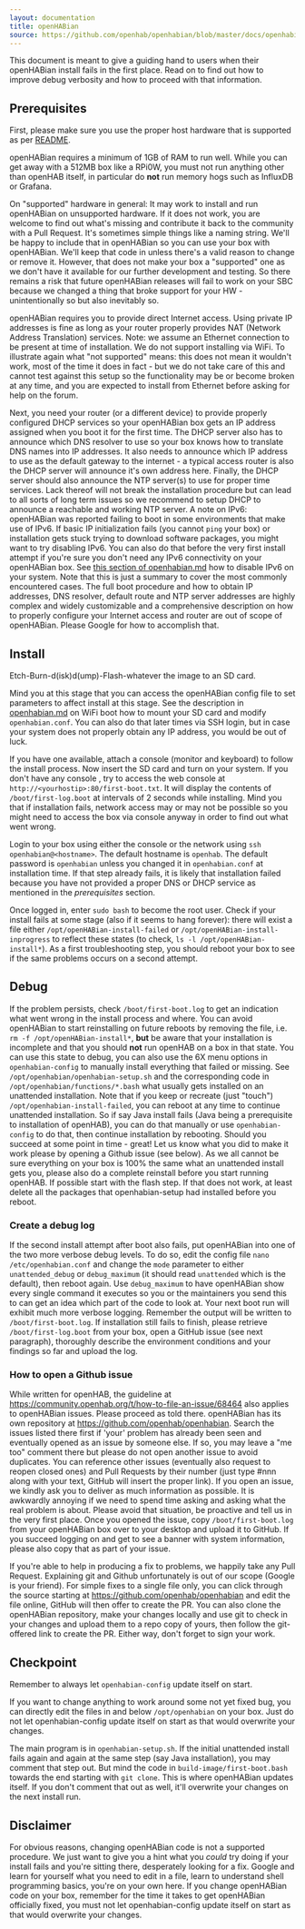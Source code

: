 ```yaml
---
layout: documentation
title: openHABian
source: https://github.com/openhab/openhabian/blob/master/docs/openhabian-DEBUG.md
---
```


<!-- Attention authors: Do not edit directly. Please add your changes to the appropriate source repository -->

This document is meant to give a guiding hand to users when their openHABian install fails in the first place.
Read on to find out how to improve debug verbosity and how to proceed with that information.

## Prerequisites
First, please make sure you use the proper host hardware that is supported as per [README](https://github.com/openhab/openhabian/blob/master/README.md).

openHABian requires a minimum of 1GB of RAM to run well. While you can get away with a 512MB box like a RPi0W, you must not run anything other than openHAB itself, in particular do **not** run memory hogs such as InfluxDB or Grafana.

On "supported" hardware in general:
It may work to install and run openHABian on unsupported hardware. If it does not work, you are welcome to find out what's missing and contribute it back to the community with a Pull Request. It's sometimes simple things like a naming string. We'll be happy to include that in openHABian so you can use your box with openHABian. We'll keep that code in unless there's a valid reason to change or remove it.
However, that does not make your box a "supported" one as we don't have it available for our further development and testing. So there remains a risk that future openHABian releases will fail to work on your SBC because we changed a thing that broke support for your HW - unintentionally so but also inevitably so.

openHABian requires you to provide direct Internet access. Using private IP addresses is fine as long as your router properly provides NAT (Network Address Translation) services.
Note: we assume an Ethernet connection to be present at time of installation. We do not support installing via WiFi.
To illustrate again what "not supported" means: this does not mean it wouldn't work, most of the time it does in fact - but we do not take care of this and cannot test against this setup so the functionality may be or become broken at any time, and you are expected to install from Ethernet before asking for help on the forum.

Next, you need your router (or a different device) to provide properly configured DHCP services so your openHABian box gets an IP address assigned when you boot it for the first time.
The DHCP server also has to announce which DNS resolver to use so your box knows how to translate DNS names into IP addresses.
It also needs to announce which IP address to use as the default gateway to the internet - a typical access router is also the DHCP server will announce it's own address here.
Finally, the DHCP server should also announce the NTP server(s) to use for proper time services. Lack thereof will not break the installation procedure but can lead to all sorts of long term issues so we recommend to setup DHCP to announce a reachable and working NTP server.
A note on IPv6: openHABian was reported failing to boot in some environments that make use of IPv6. If basic IP initialization fails (you cannot `ping` your box) or  installation gets stuck trying to download software packages, you might want to try disabling IPv6. You can also do that before the very first install attempt if you're sure you don't need any IPv6 connectivity on your openHABian box. See [this section of openhabian.md](openhabian.md#ipv6-notes) how to disable IPv6 on your system.
Note that this is just a summary to cover the most commonly encountered cases. The full boot procedure and how to obtain IP addresses, DNS resolver, default route and NTP server addresses are highly complex and widely customizable and a comprehensive description on how to properly configure your Internet access and router are out of scope of openHABian. Please Google for how to accomplish that.


## Install
Etch-Burn-d(isk)d(ump)-Flash-whatever the image to an SD card.

Mind you at this stage that you can access the openHABian config file to set parameters to affect install at this stage. See the description in [openhabian.md](https://github.com/openhab/openhabian/blob/master/docs/openhabian.md) on WiFi boot how to mount your SD card and modify `openhabian.conf`. You can also do that later times via SSH login, but in case your system does not properly obtain any IP address, you would be out of luck.

If you have one available, attach a console (monitor and keyboard) to follow the install process. Now insert the SD card and turn on your system.
If you don't have any console , try to access the web console at `http://<yourhostip>:80/first-boot.txt`.
It will display the contents of `/boot/first-log.boot` at intervals of 2 seconds while installing.
Mind you that if installation fails, network access may or may not be possible so you might need to access the box via console anyway in order to find out what went wrong.

Login to your box using either the console or the network using `ssh openhabian@<hostname>`. The default hostname is `openhab`. The default password is `openhabian` unless you changed it in `openhabian.conf` at installation time.
If that step already fails, it is likely that installation failed because you have not provided a proper DNS or DHCP service as mentioned in the _prerequisites_ section.

Once logged in, enter `sudo bash` to become the root user.
Check if your install fails at some stage (also if it seems to hang forever): there will exist a file either `/opt/openHABian-install-failed` or `/opt/openHABian-install-inprogress` to reflect these states (to check, `ls -l /opt/openHABian-install*`).
As a first troubleshooting step, you should reboot your box to see if the same problems occurs on a second attempt.

## Debug
If the problem persists, check `/boot/first-boot.log` to get an indication what went wrong in the install process and where.
You can avoid openHABian to start reinstalling on future reboots by removing the file, i.e. `rm -f /opt/openHABian-install*`, **but** be aware that your installation is incomplete and that you should **not** run openHAB on a box in that state.
You can use this state to debug, you can also use the 6X menu options in `openhabian-config` to manually install everything that failed or missing. See `/opt/openhabian/openhabian-setup.sh` and the corresponding code in `/opt/openhabian/functions/*.bash` what usually gets installed on an unattended installation. Note that if you keep or recreate (just "touch") `/opt/openhabian-install-failed`, you can reboot at any time to continue unattended installation. So if say Java install fails (Java being a prerequisite to installation of openHAB), you can do that manually or use `openhabian-config` to do that, then continue installation by rebooting.
Should you succeed at some point in time - great! Let us know what you did to make it work please by opening a Github issue (see below).
As we all cannot be sure everything on your box is 100% the same what an unattended install gets you, please also do a complete reinstall before you start running openHAB. If possible start with the flash step. If that does not work, at least delete all the packages that openhabian-setup had installed before you reboot.

### Create a debug log
If the second install attempt after boot also fails, put openHABian into one of the two more verbose debug levels.
To do so, edit the config file `nano /etc/openhabian.conf` and change the `mode` parameter to either `unattended_debug` or `debug_maximum` (it should read `unattended` which is the default), then reboot again.
Use `debug_maximum` to have openHABian show every single command it executes so you or the maintainers you send this to can get an idea which part of the code to look at.
Your next boot run will exhibit much more verbose logging. Remember the output will be written to `/boot/first-boot.log`.
If installation still fails to finish, please retrieve `/boot/first-log.boot` from your box, open a GitHub issue (see next paragraph), thoroughly describe the environment conditions and your findings so far and upload the log.

### How to open a Github issue
While written for openHAB, the guideline at <https://community.openhab.org/t/how-to-file-an-issue/68464> also applies to openHABian issues.
Please proceed as told there. openHABian has its own repository at <https://github.com/openhab/openhabian>.
Search the issues listed there first if 'your' problem has already been seen and eventually opened as an issue by someone else. If so, you may leave a "me too" comment there but please do not open another issue to avoid duplicates.
You can reference other issues (eventually also request to reopen closed ones) and Pull Requests by their number (just type #nnn along with your text, GitHub will insert the proper link).
If you open an issue, we kindly ask you to deliver as much information as possible. It is awkwardly annoying if we need to spend time asking and asking what the real problem is about. Please avoid that situation, be proactive and tell us in the very first place.
Once you opened the issue, copy `/boot/first-boot.log` from your openHABian box over to your desktop and upload it to GitHub.
If you succeed logging on and get to see a banner with system information, please also copy that as part of your issue.

If you're able to help in producing a fix to problems, we happily take any Pull Request.
Explaining git and Github unfortunately is out of our scope (Google is your friend).
For simple fixes to a single file only, you can click through the source starting at <https://github.com/openhab/openhabian> and edit the file online, GitHub will then offer to create the PR.
You can also clone the openHABian repository, make your changes locally and use git to check in your changes and upload them to a repo copy of yours, then follow the git-offered link to create the PR.
Either way, don't forget to sign your work.

## Checkpoint
Remember to always let `openhabian-config` update itself on start.

If you want to change anything to work around some not yet fixed bug, you can directly edit the files in and below `/opt/openhabian` on your box. Just do not let openhabian-config update itself on start as that would overwrite your changes.

The main program is in `openhabian-setup.sh`. If the initial unattended install fails again and again at the same step (say Java installation), you may comment that step out. But mind the code in `build-image/first-boot.bash` towards the end starting with `git clone`. This is where openHABian updates itself. If you don't comment that out as well, it'll overwrite your changes on the next install run.

## Disclaimer
For obvious reasons, changing openHABian code is not a supported procedure. We just want to give you a hint what you _could_ try doing if your install fails and you're sitting there, desperately looking for a fix.
Google and learn for yourself what you need to edit in a file, learn to understand shell programming basics, you're on your own here.
If you change openHABian code on your box, remember for the time it takes to get openHABian officially fixed, you must not let openhabian-config update itself on start as that would overwrite your changes.
